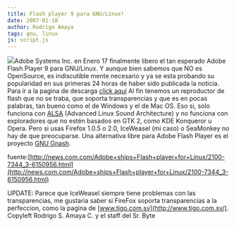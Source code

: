 ```yaml
---
title: Flash player 9 para GNU/Linux!
date: 2007-01-18
author: Rodrigo Amaya
tags: gnu, linux
js: script.js
---
```


[![](http://bp0.blogger.com/_ayvorITawE4/Ra-isDD_h1I/AAAAAAAAAAw/QOk7MIXapks/s320/adobe+logo+sm.jpg)](http://bp0.blogger.com/_ayvorITawE4/Ra-isDD_h1I/AAAAAAAAAAw/QOk7MIXapks/s1600-h/adobe+logo+sm.jpg)Adobe Systems Inc. en Enero 17
      finalmente libero el tan esperado Adobe Flash Player 9 para GNU/Linux.
Y aunque
      bien sabemos que NO es OpenSource, es indiscutible mente necesario y ya se esta probando su
      popularidad en sus primeras 24 horas de haber sido publicada la noticia.
Para ir a
      la pagina de descarga [click aquí](http://www.adobe.com/shockwave/download/download.cgi?P1_Prod_Version=ShockwaveFlash)
Al fin tenemos un reproductor de flash que no se traba, que soporta
      transparencias y que es en pocas palabras, tan bueno como el de Windows y el de Mac OS.
Eso si, solo funciona con [ALSA](http://es.wikipedia.org/wiki/Arquitectura_de_Sonido_Avanzada_para_Linux)
      (Advanced Linux
      Sound Architecture) y no funciona con exploradores que no estén basados en GTK 2, como KDE
      Konqueror u Opera. Pero si usas Firefox 1.0.5 o 2.0, IceWeasel (mi caso) o SeaMonkey no hay de
      que preocuparse.
Una alternativa libre para Adobe Flash Player es el proyecto [GNU Gnash](http://www.gnu.org/software/gnash/).

fuente:[http://news.com.com/Adobe+ships+Flash+player+for+Linux/2100-7344_3-6150956.html](http://news.com.com/Adobe+ships+Flash+player+for+Linux/2100-7344_3-6150956.html)

UPDATE: Parece que IceWeasel siempre
      tiene problemas con las transparencias, me gustaria saber si FireFox soporta transparencias a
      la perfeccion, como la pagina de [www.tigo.com.sv](http://www.tigo.com.sv/).
Copyleft Rodrigo S. Amaya C. y el staff del Sr.
      Byte